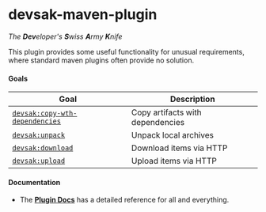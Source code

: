 # devsak-maven-plugin

_The **Dev**eloper's ***S***wiss ***A***rmy ***K***nife_

This plugin provides some useful functionality for unusual requirements, 
where standard maven plugins often provide no solution.

#### Goals

| Goal                                                                                                            | Description                       |
| --------------------------------------------------------------------------------------------------------------- | --------------------------------- |
| [`devsak:copy-wth-dependencies`](https://jdelker.github.io/devsak-maven-plugin/#devsak:copy-with-dependencies)  | Copy artifacts with dependencies  |
| [`devsak:unpack`](https://jdelker.github.io/devsak-maven-plugin/#devsak:unpack)                                 | Unpack local archives             |
| [`devsak:download`](https://jdelker.github.io/devsak-maven-plugin/#devsak:download)                             | Download items via HTTP           |
| [`devsak:upload`](https://jdelker.github.io/devsak-maven-plugin/#devsak:upload)                                 | Upload items via HTTP             |

#### Documentation

* The **[Plugin Docs](https://jdelker.github.io/devsak-maven-plugin)** has a detailed reference for all and everything.
